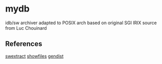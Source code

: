 # mydb
idb/sw archiver adapted to POSIX arch based on original SGI IRIX source from Luc Chouinard

## References
[swextract](http://github.com/misuchiru03/swextract)
[showfiles](https://nixdoc.net/man-pages/IRIX/man1/showfiles.1.html)
[gendist](https://nixdoc.net/man-pages/IRIX/man1/gendist.1.html)
